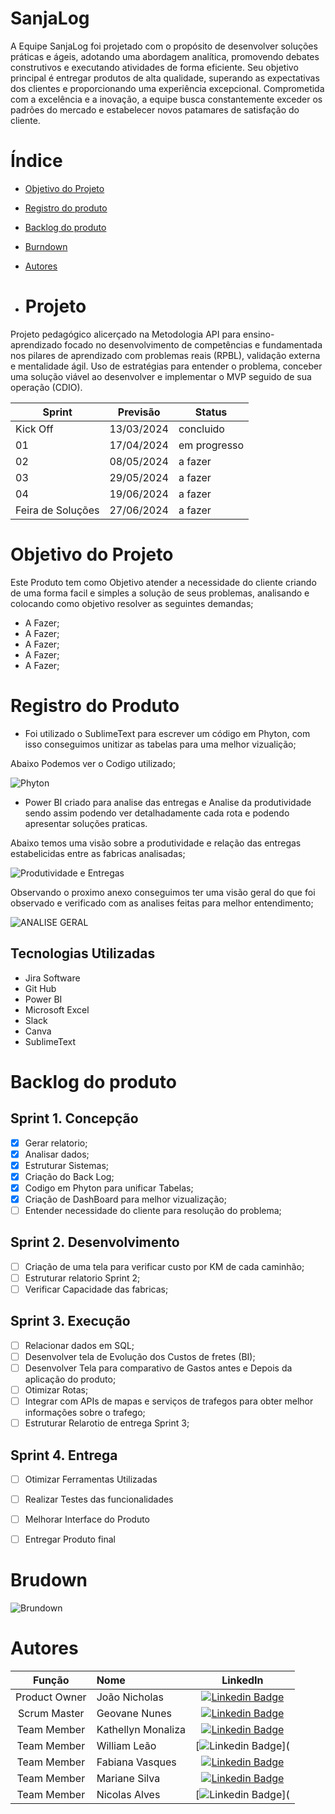 # SanjaLog

A Equipe SanjaLog foi projetado com o propósito de desenvolver soluções práticas e ágeis, adotando uma abordagem analítica, promovendo debates construtivos e executando atividades de forma eficiente. Seu objetivo principal é entregar produtos de alta qualidade, superando as expectativas dos clientes e proporcionando uma experiência excepcional. Comprometida com a excelência e a inovação, a equipe busca constantemente exceder os padrões do mercado e estabelecer novos patamares de satisfação do cliente.

# Índice 
* [Objetivo do Projeto](#objetivo-do-projeto)
* [Registro do produto](#Registro-do-produto)
* [Backlog do produto](#Backlog-do-produto)
* [Burndown](#Brudown)
* [Autores](#autores)

* # Projeto 
Projeto pedagógico alicerçado na Metodologia API para ensino-aprendizado focado no desenvolvimento de competências e fundamentada nos pilares de aprendizado com problemas reais (RPBL), validação externa e mentalidade ágil. 
Uso de estratégias para entender o problema, conceber uma solução viável ao desenvolver e implementar o MVP seguido de sua operação (CDIO). 

Sprint | Previsão | Status|
|------|--------|------|
|Kick Off | 13/03/2024 | concluido|
|01 | 17/04/2024 | em progresso|
|02|  08/05/2024| a fazer |
|03| 29/05/2024 | a fazer|
|04| 19/06/2024 |a fazer |
|Feira de Soluções|27/06/2024 |a fazer |

# Objetivo do Projeto
Este Produto tem como Objetivo atender a necessidade do cliente criando de uma forma facil e simples a solução de seus problemas, analisando e colocando como objetivo resolver as seguintes demandas;
* A Fazer;
* A Fazer;
* A Fazer;
* A Fazer;
* A Fazer;

# Registro do Produto

* Foi utilizado o SublimeText para escrever um código em Phyton, com isso conseguimos unitizar as tabelas para uma melhor vizualição;

Abaixo Podemos ver o Codigo utilizado;

![Phyton](https://github.com/Geovane18/API6/assets/163420675/cd65b734-b789-4d59-ac68-eccf15777bca)


* Power BI criado para analise das entregas e Analise da produtividade sendo assim podendo ver detalhadamente cada rota e podendo apresentar soluções praticas.

 Abaixo temos uma visão sobre a produtividade e relação das entregas estabelicidas entre as fabricas analisadas;

![Produtividade e Entregas](https://github.com/Geovane18/API6/assets/163420675/6e5e3e3d-f8bb-41e3-9259-ab2b53852522)


Observando o proximo anexo conseguimos ter uma visão geral do que foi observado e verificado com as analises feitas para melhor entendimento;

  ![ANALISE GERAL ](https://github.com/Geovane18/API6/assets/163420675/a0f0813a-5a5e-471c-8a4d-12830a99c438)






## Tecnologias Utilizadas

* Jira Software
* Git Hub
* Power BI
* Microsoft Excel
* Slack
* Canva
* SublimeText


# Backlog do produto

## Sprint 1. Concepção
- [x] Gerar relatorio;
- [x] Analisar dados;
- [x] Estruturar Sistemas;
- [x] Criação do Back Log;
- [x] Codigo em Phyton para unificar Tabelas;
- [x] Criação de DashBoard para melhor vizualização;
- [ ] Entender necessidade do cliente para resolução do problema;

## Sprint 2. Desenvolvimento
- [ ] Criação de uma tela para verificar custo por KM de cada caminhão;
- [ ] Estruturar relatorio Sprint 2;
- [ ] Verificar Capacidade das fabricas;

## Sprint 3. Execução
- [ ] Relacionar dados em SQL;
- [ ] Desenvolver tela de Evolução dos Custos de fretes (BI);
- [ ] Desenvolver Tela para comparativo de Gastos antes e Depois da aplicação do produto;
- [ ] Otimizar Rotas;
- [ ] Integrar com APIs de mapas e serviços de trafegos para obter melhor informações sobre o trafego;
- [ ] Estruturar Relarotio de entrega Sprint 3;

## Sprint 4. Entrega
- [ ] Otimizar Ferramentas Utilizadas
- [ ] Realizar Testes das funcionalidades
- [ ] Melhorar Interface do Produto
- [ ] Entregar Produto final


# Brudown


![Brundown](https://github.com/Geovane18/API6/assets/163420675/a43f54a6-4cc2-4a18-ad8c-efd616cc7869)


      



   # Autores
|    Função     | Nome                                  |                                                                                                                                                      LinkedIn       |
| :-----------: | :------------------------------------ | :-------------------------------------------------------------------------------------------------------------------------------------------------------------------------------------------------------------------------------------------------------------------------------------------------------------------------: |
| Product Owner |   João Nicholas | [![Linkedin Badge](https://img.shields.io/badge/Linkedin-blue?style=flat-square&logo=Linkedin&logoColor=white)](https://www.linkedin.com/in/nicholas-fran%C3%A7a-a87b19250?utm_source=share&utm_campaign=share_via&utm_content=profile&utm_medium=ios_app)
| Scrum Master  | Geovane Nunes   | [![Linkedin Badge](https://img.shields.io/badge/Linkedin-blue?style=flat-square&logo=Linkedin&logoColor=white)](www.linkedin.com/in/geovanealnunes)   
| Team Member   | Kathellyn Monaliza  |[![Linkedin Badge](https://img.shields.io/badge/Linkedin-blue?style=flat-square&logo=Linkedin&logoColor=white)](https://www.linkedin.com/in/kathellyn-monaliza-rodrigu%C3%AAs-pereira-6a304622b?utm_source=share&utm_campaign=share_via&utm_content=profile&utm_medium=android_app)
| Team Member   | William Leão  |[![Linkedin Badge](https://img.shields.io/badge/Linkedin-blue?style=flat-square&logo=Linkedin&logoColor=white)](     
| Team Member   | Fabiana Vasques |[![Linkedin Badge](https://img.shields.io/badge/Linkedin-blue?style=flat-square&logo=Linkedin&logoColor=white)](https://www.linkedin.com/in/fabiana-vasques-7b9b5927?utm_source=share&utm_campaign=share_via&utm_content=profile&utm_medium=android_app)     
| Team Member   | Mariane Silva  | [![Linkedin Badge](https://img.shields.io/badge/Linkedin-blue?style=flat-square&logo=Linkedin&logoColor=white)](https://www.linkedin.com/in/mariane-aparecida-da-silva-ferreira-1b8152175?utm_source=share&utm_campaign=share_via&utm_content=profile&utm_medium=android_app)     
| Team Member   | Nicolas Alves  |[![Linkedin Badge](https://img.shields.io/badge/Linkedin-blue?style=flat-square&logo=Linkedin&logoColor=white)](          

